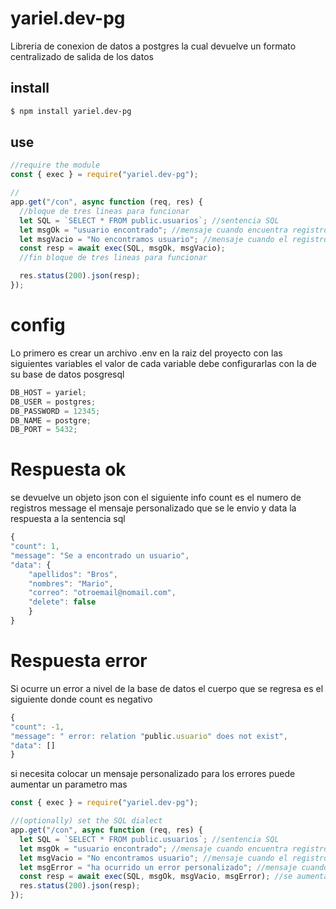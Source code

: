 # yariel.dev-pg

Libreria de conexion de datos a postgres la cual devuelve un formato centralizado de salida de los datos

## install

```sh
$ npm install yariel.dev-pg
```

## use

```js
//require the module
const { exec } = require("yariel.dev-pg");

//
app.get("/con", async function (req, res) {
  //bloque de tres lineas para funcionar
  let SQL = `SELECT * FROM public.usuarios`; //sentencia SQL
  let msgOk = "usuario encontrado"; //mensaje cuando encuentra registro
  let msgVacio = "No encontramos usuario"; //mensaje cuando el registro es 0
  const resp = await exec(SQL, msgOk, msgVacio);
  //fin bloque de tres lineas para funcionar

  res.status(200).json(resp);
});
```

# config

Lo primero es crear un archivo .env en la raiz del proyecto con las siguientes variables el valor de cada variable debe configurarlas con la de su base de datos posgresql

```js
DB_HOST = yariel;
DB_USER = postgres;
DB_PASSWORD = 12345;
DB_NAME = postgre;
DB_PORT = 5432;
```

# Respuesta ok

se devuelve un objeto json con el siguiente info
count es el numero de registros
message el mensaje personalizado que se le envio
y data la respuesta a la sentencia sql

```js
{
"count": 1,
"message": "Se a encontrado un usuario",
"data": {
    "apellidos": "Bros",
    "nombres": "Mario",
    "correo": "otroemail@nomail.com",
    "delete": false
    }
}
```

# Respuesta error

Si ocurre un error a nivel de la base de datos el cuerpo que se regresa es el siguiente
donde count es negativo

```js
{
"count": -1,
"message": " error: relation "public.usuario" does not exist",
"data": []
}
```

si necesita colocar un mensaje personalizado para los errores puede aumentar un parametro mas

```js
const { exec } = require("yariel.dev-pg");

//(optionally) set the SQL dialect
app.get("/con", async function (req, res) {
  let SQL = `SELECT * FROM public.usuarios`; //sentencia SQL
  let msgOk = "usuario encontrado"; //mensaje cuando encuentra registro
  let msgVacio = "No encontramos usuario"; //mensaje cuando el registro es 0
  let msgError = "ha ocurrido un error personalizado"; //mensaje cuando encuentra registro
  const resp = await exec(SQL, msgOk, msgVacio, msgError); //se aumenta un parametro, si no se envia mensaje se devuelve el error de la base de datos
  res.status(200).json(resp);
});
```
